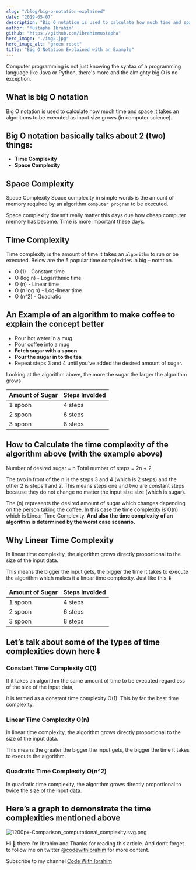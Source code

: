 ```yaml
---
slug: "/blog/big-o-notation-explained"
date: "2019-05-07"
description: "Big O notation is used to calculate how much time and space it takes an algorithms to be executed as input size grows (in computer science)."
author: "Mustapha Ibrahim"
github: "https://github.com/ibrahimmustapha"
hero_image: "./img2.jpg"
hero_image_alt: "green robot"
title: "Big O Notation Explained with an Example"
---
```


Computer programming is not just knowing the syntax of a programming language like Java or Python, there's more and the almighty big O is no exception. 
 
## What is big O notation

Big O notation is used to calculate how much time and space it takes an algorithms to be executed as input size grows (in computer science). 

## Big O notation basically talks about 2 (two) things:

- **Time Complexity**
-  **Space Complexity**

## Space Complexity

Space Complexity 
Space complexity in simple words is the amount of memory required by an algorithm ``computer program`` to be executed. 

Space complexity doesn’t really matter this days due how cheap computer memory has become. Time is more important these days.

## Time Complexity

Time complexity is the amount of time it takes an ``algorithm`` to run or be executed. Below are the 5 popular time complexities in big – notation.

- O (1)  -  Constant time
- O (log n)  - Logarithmic time
- O (n)  -  Linear time
- O (n log n)  -  Log-linear time
- O (n^2)  -  Quadratic

## An Example of an algorithm to make coffee to explain the concept better

- Pour hot water in a mug
- Pour coffee into a mug
- **Fetch sugar with a spoon**
- **Pour the sugar in to the tea**
- Repeat steps 3 and 4 until you’ve added the desired amount of sugar.

Looking at the algorithm above, the more the sugar the larger the algorithm grows 


| Amount of Sugar | Steps Involded |
| --------------- | -------------- |
| 1 spoon         | 4 steps        |
| 2 spoon         | 6 steps        |
| 3 spoon         | 8 steps        |


## How to Calculate the time complexity of the algorithm above (**with the example above**)

Number of desired sugar = n
Total number of steps =  2n + 2

The two in front of the n is the steps 3 and 4 (which is 2 steps)  and the other 2 is steps 1 and 2. This means steps one and two are constant steps because they do not change no matter the input size size (which  is sugar). 

The (n) represents the desired amount of sugar which changes depending on the person taking the coffee. In this case the time complexity is O(n) which is Linear Time Complexity. **And also the time complexity of an algorithm is determined by the worst case scenario.**

## Why Linear Time Complexity
In linear time complexity, the algorithm grows directly proportional to the size of the input data. 

This means the bigger the input gets, the bigger the time it takes to execute the algorithm which makes it a linear time complexity. Just like this ⬇


| Amount of Sugar | Steps Involded |
| --------------- | -------------- |
| 1 spoon         | 4 steps        |
| 2 spoon         | 6 steps        |
| 3 spoon         | 8 steps        |


## Let’s talk about some of the types of time complexities down here⬇

### Constant Time Complexity O(1)
If it takes an algorithm the same amount of time to be executed regardless of the size of the input data, 

it is termed as a constant time complexity O(1).  This by far the best time complexity.

### Linear Time Complexity O(n)
In linear time complexity, the algorithm grows directly proportional to the size of the input data. 

This means the greater the bigger the input gets, the bigger the time it takes to execute the algorithm.

### Quadratic Time Complexity O(n^2)
In quadratic time complexity, the algorithm grows directly proportional to twice the size of the input data.

## Here’s a graph to demonstrate the time complexities mentioned above


![1200px-Comparison_computational_complexity.svg.png](https://cdn-images-1.medium.com/max/1000/1*eDRWfab60l7trIFmP4WuiQ.png)

Hi 👋 there I'm Ibrahim and Thanks for reading this article. 
And don’t forget to follow me on twitter [@codewithibrahim](https://twitter.com/codewithibrahim) for more content.

Subscribe to my channel  [Code With Ibrahim](https://www.youtube.com/channel/UCDtJePh9OtGrU9oaXXPNn8Q) 